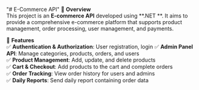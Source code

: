 "# E-Commerce API" 
📌 **Overview**  
This project is an **E-commerce API** developed using **.NET **. It aims to provide a comprehensive e-commerce platform that supports product management, order processing, user management, and payments.  

🚀 **Features**  
✅ **Authentication & Authorization**: User registration, login 
✅ **Admin Panel API**: Manage categories, products, orders, and users  
✅ **Product Management**: Add, update, and delete products  
✅ **Cart & Checkout**: Add products to the cart and complete orders  
✅ **Order Tracking**: View order history for users and admins  
✅ **Daily Reports**: Send daily report containing order data
